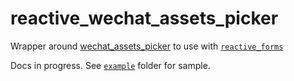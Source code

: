 # reactive_wechat_assets_picker

Wrapper around [wechat_assets_picker](https://pub.dev/packages/wechat_assets_picker) to use with [`reactive_forms`](https://pub.dev/packages/reactive_forms)

Docs in progress. See [`example`](https://github.com/artflutter/reactive_forms_widgets/tree/master/packages/reactive_wechat_assets_picker/example) folder for sample.